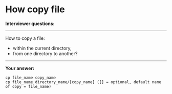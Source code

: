 # How copy file

**Interviewer questions:**

---
How to copy a file:
* within the current directory,
* from one directory to another?
---

**Your answer:**

```
cp file_name copy_name
cp file_name directory_name/[copy_name] ([] = optional, default name of copy = file_name)
```
